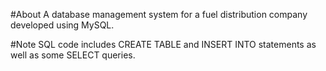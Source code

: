 #About
A database management system for a fuel distribution company developed using MySQL.

#Note
SQL code includes CREATE TABLE and INSERT INTO statements as well as some SELECT queries.
